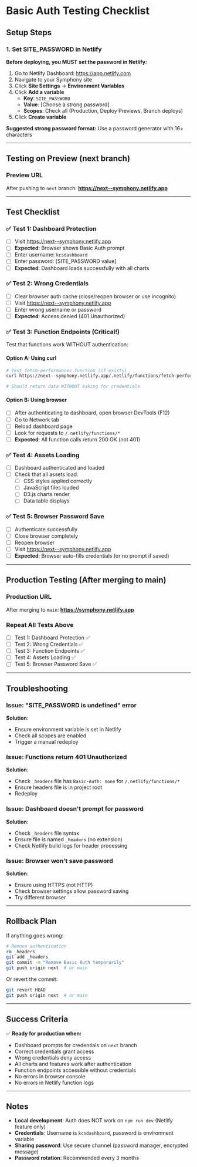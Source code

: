 # Basic Auth Testing Checklist

## Setup Steps

### 1. Set SITE_PASSWORD in Netlify
**Before deploying, you MUST set the password in Netlify:**

1. Go to Netlify Dashboard: https://app.netlify.com
2. Navigate to your Symphony site
3. Click **Site Settings** → **Environment Variables**
4. Click **Add a variable**
   - **Key**: `SITE_PASSWORD`
   - **Value**: [Choose a strong password]
   - **Scopes**: Check all (Production, Deploy Previews, Branch deploys)
5. Click **Create variable**

**Suggested strong password format:** Use a password generator with 16+ characters

---

## Testing on Preview (next branch)

### Preview URL
After pushing to `next` branch: **https://next--symphony.netlify.app**

---

## Test Checklist

### ✅ Test 1: Dashboard Protection
- [ ] Visit https://next--symphony.netlify.app
- [ ] **Expected**: Browser shows Basic Auth prompt
- [ ] Enter username: `kcsdashboard`
- [ ] Enter password: [SITE_PASSWORD value]
- [ ] **Expected**: Dashboard loads successfully with all charts

### ✅ Test 2: Wrong Credentials
- [ ] Clear browser auth cache (close/reopen browser or use incognito)
- [ ] Visit https://next--symphony.netlify.app
- [ ] Enter wrong username or password
- [ ] **Expected**: Access denied (401 Unauthorized)

### ✅ Test 3: Function Endpoints (Critical!)
Test that functions work WITHOUT authentication:

#### Option A: Using curl
```bash
# Test fetch-performances function (if exists)
curl https://next--symphony.netlify.app/.netlify/functions/fetch-performances

# Should return data WITHOUT asking for credentials
```

#### Option B: Using browser
- [ ] After authenticating to dashboard, open browser DevTools (F12)
- [ ] Go to Network tab
- [ ] Reload dashboard page
- [ ] Look for requests to `/.netlify/functions/*`
- [ ] **Expected**: All function calls return 200 OK (not 401)

### ✅ Test 4: Assets Loading
- [ ] Dashboard authenticated and loaded
- [ ] Check that all assets load:
  - [ ] CSS styles applied correctly
  - [ ] JavaScript files loaded
  - [ ] D3.js charts render
  - [ ] Data table displays

### ✅ Test 5: Browser Password Save
- [ ] Authenticate successfully
- [ ] Close browser completely
- [ ] Reopen browser
- [ ] Visit https://next--symphony.netlify.app
- [ ] **Expected**: Browser auto-fills credentials (or no prompt if saved)

---

## Production Testing (After merging to main)

### Production URL
After merging to `main`: **https://symphony.netlify.app**

### Repeat All Tests Above
- [ ] Test 1: Dashboard Protection ✅
- [ ] Test 2: Wrong Credentials ✅
- [ ] Test 3: Function Endpoints ✅
- [ ] Test 4: Assets Loading ✅
- [ ] Test 5: Browser Password Save ✅

---

## Troubleshooting

### Issue: "SITE_PASSWORD is undefined" error
**Solution**:
- Ensure environment variable is set in Netlify
- Check all scopes are enabled
- Trigger a manual redeploy

### Issue: Functions return 401 Unauthorized
**Solution**:
- Check `_headers` file has `Basic-Auth: none` for `/.netlify/functions/*`
- Ensure headers file is in project root
- Redeploy

### Issue: Dashboard doesn't prompt for password
**Solution**:
- Check `_headers` file syntax
- Ensure file is named `_headers` (no extension)
- Check Netlify build logs for header processing

### Issue: Browser won't save password
**Solution**:
- Ensure using HTTPS (not HTTP)
- Check browser settings allow password saving
- Try different browser

---

## Rollback Plan

If anything goes wrong:

```bash
# Remove authentication
rm _headers
git add _headers
git commit -m "Remove Basic Auth temporarily"
git push origin next  # or main
```

Or revert the commit:
```bash
git revert HEAD
git push origin next  # or main
```

---

## Success Criteria

✅ **Ready for production when:**
- Dashboard prompts for credentials on `next` branch
- Correct credentials grant access
- Wrong credentials deny access
- All charts and features work after authentication
- Function endpoints accessible without credentials
- No errors in browser console
- No errors in Netlify function logs

---

## Notes

- **Local development**: Auth does NOT work on `npm run dev` (Netlify feature only)
- **Credentials**: Username is `kcsdashboard`, password is environment variable
- **Sharing password**: Use secure channel (password manager, encrypted message)
- **Password rotation**: Recommended every 3 months
